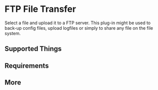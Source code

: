 # FTP File Transfer

Select a file and upload it to a FTP server.
This plug-in might be used to back-up config files,
upload logfiles or simply to share any file on the file system.

## Supported Things

## Requirements

## More


